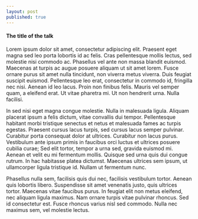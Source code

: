 ```yaml
---
layout: post
published: true
---
```


#### The title of the talk

Lorem ipsum dolor sit amet, consectetur adipiscing elit. Praesent eget magna sed leo porta lobortis id ac felis. Cras pellentesque mollis lectus, sed molestie nisi commodo ac. Phasellus vel ante non massa blandit euismod. Maecenas at turpis ac augue posuere aliquam ut sit amet lorem. Fusce ornare purus sit amet nulla tincidunt, non viverra metus viverra. Duis feugiat suscipit euismod. Pellentesque leo erat, consectetur in commodo id, fringilla nec nisi. Aenean id leo lacus. Proin non finibus felis. Mauris vel semper quam, a eleifend erat. Ut vitae pharetra mi. Ut non hendrerit urna. Nulla facilisi.

In sed nisi eget magna congue molestie. Nulla in malesuada ligula. Aliquam placerat ipsum a felis dictum, vitae convallis dui tempor. Pellentesque habitant morbi tristique senectus et netus et malesuada fames ac turpis egestas. Praesent cursus lacus turpis, sed cursus lacus semper pulvinar. Curabitur porta consequat dolor at ultrices. Curabitur non lacus purus. Vestibulum ante ipsum primis in faucibus orci luctus et ultrices posuere cubilia curae; Sed elit tortor, tempor a urna sed, gravida euismod mi. Aenean et velit eu mi fermentum mollis. Quisque sed urna quis dui congue rutrum. In hac habitasse platea dictumst. Maecenas ultrices sem ipsum, ut ullamcorper ligula tristique id. Nullam ut fermentum nunc.

Phasellus nulla sem, facilisis quis dui nec, facilisis vestibulum tortor. Aenean quis lobortis libero. Suspendisse sit amet venenatis justo, quis ultrices tortor. Maecenas vitae faucibus purus. In feugiat elit non metus eleifend, nec aliquam ligula maximus. Nam ornare turpis vitae pulvinar rhoncus. Sed id consectetur est. Fusce rhoncus varius nisl sed commodo. Nulla nec maximus sem, vel molestie lectus.

